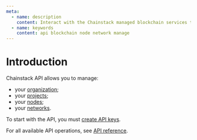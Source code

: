```yaml
---
meta:
  - name: description
    content: Interact with the Chainstack managed blockchain services through the Chainstack API.
  - name: keywords
    content: api blockchain node network manage
---
```


# Introduction

Chainstack API allows you to manage:

* your [organization](/glossary/organization);
* your [projects](/glossary/project);
* your [nodes](/glossary/node);
* your [networks](/glossary/network).

To start with the API, you must [create API keys](/api/create-api-keys).

For all available API operations, see <a href="https://api.chainstack.com/" target="_blank">API reference</a>.
